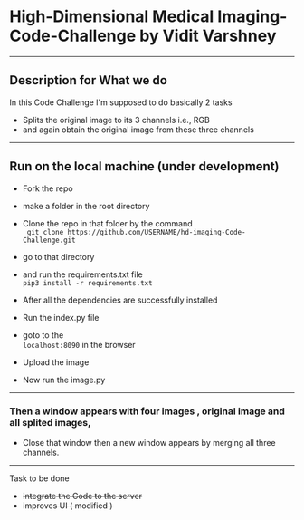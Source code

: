 # High-Dimensional Medical Imaging-Code-Challenge by Vidit Varshney
***
## Description for What we do 

In this Code Challenge I'm supposed to do basically 2 tasks
- Splits the original image to its 3 channels i.e., RGB
- and again obtain the original image from these three channels

***

## Run on the local machine (under development)

- Fork the repo
- make a folder in the root directory
- Clone the repo in that folder by the command <br>
  ` git clone https://github.com/USERNAME/hd-imaging-Code-Challenge.git`
  
- go to that directory
- and run the requirements.txt file <br>
  `pip3 install -r requirements.txt`
  
- After all the dependencies are successfully installed
- Run the index.py file
- goto to the <br>
  `localhost:8090` in the browser
  
- Upload the image 
- Now run the image.py

***
### Then a window appears with four images , original image and all splited images,

- Close that window then a new window appears by merging all three channels.

***
Task to be done
- ~~integrate the Code to the server~~
- ~~improves UI  ( modified )~~
